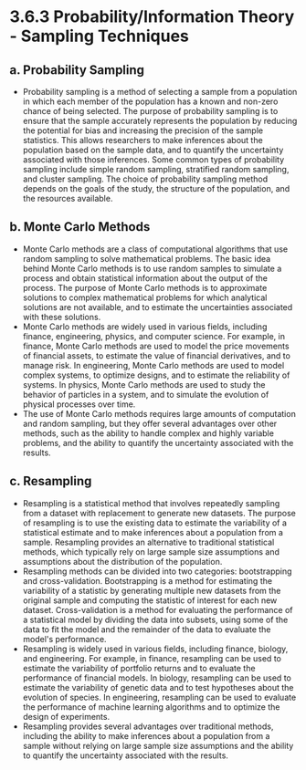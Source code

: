 # 3.6.3 Probability/Information Theory - Sampling Techniques

## a. Probability Sampling 
- Probability sampling is a method of selecting a sample from a population in which each member of the population has a known and non-zero chance of being selected. The purpose of probability sampling is to ensure that the sample accurately represents the population by reducing the potential for bias and increasing the precision of the sample statistics. This allows researchers to make inferences about the population based on the sample data, and to quantify the uncertainty associated with those inferences. Some common types of probability sampling include simple random sampling, stratified random sampling, and cluster sampling. The choice of probability sampling method depends on the goals of the study, the structure of the population, and the resources available.

## b. Monte Carlo Methods
- Monte Carlo methods are a class of computational algorithms that use random sampling to solve mathematical problems. The basic idea behind Monte Carlo methods is to use random samples to simulate a process and obtain statistical information about the output of the process. The purpose of Monte Carlo methods is to approximate solutions to complex mathematical problems for which analytical solutions are not available, and to estimate the uncertainties associated with these solutions.
- Monte Carlo methods are widely used in various fields, including finance, engineering, physics, and computer science. For example, in finance, Monte Carlo methods are used to model the price movements of financial assets, to estimate the value of financial derivatives, and to manage risk. In engineering, Monte Carlo methods are used to model complex systems, to optimize designs, and to estimate the reliability of systems. In physics, Monte Carlo methods are used to study the behavior of particles in a system, and to simulate the evolution of physical processes over time.
- The use of Monte Carlo methods requires large amounts of computation and random sampling, but they offer several advantages over other methods, such as the ability to handle complex and highly variable problems, and the ability to quantify the uncertainty associated with the results.

## c. Resampling 
- Resampling is a statistical method that involves repeatedly sampling from a dataset with replacement to generate new datasets. The purpose of resampling is to use the existing data to estimate the variability of a statistical estimate and to make inferences about a population from a sample. Resampling provides an alternative to traditional statistical methods, which typically rely on large sample size assumptions and assumptions about the distribution of the population.
- Resampling methods can be divided into two categories: bootstrapping and cross-validation. Bootstrapping is a method for estimating the variability of a statistic by generating multiple new datasets from the original sample and computing the statistic of interest for each new dataset. Cross-validation is a method for evaluating the performance of a statistical model by dividing the data into subsets, using some of the data to fit the model and the remainder of the data to evaluate the model's performance.
- Resampling is widely used in various fields, including finance, biology, and engineering. For example, in finance, resampling can be used to estimate the variability of portfolio returns and to evaluate the performance of financial models. In biology, resampling can be used to estimate the variability of genetic data and to test hypotheses about the evolution of species. In engineering, resampling can be used to evaluate the performance of machine learning algorithms and to optimize the design of experiments.
- Resampling provides several advantages over traditional methods, including the ability to make inferences about a population from a sample without relying on large sample size assumptions and the ability to quantify the uncertainty associated with the results.
